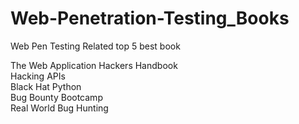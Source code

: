 # Web-Penetration-Testing_Books
Web Pen Testing Related top 5 best book

The Web Application Hackers Handbook <br>
Hacking APIs <br>
Black Hat Python <br>
Bug Bounty Bootcamp <br>
Real World Bug Hunting <br>


